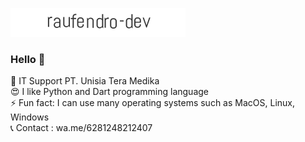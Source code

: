 ![](https://github.com/raufendro-dev/raufendro-dev/raw/main/raufendro.gif)
### Hello 👋

💼  IT Support PT. Unisia Tera Medika</br>
😍  I like Python and Dart programming language</br>
⚡   Fun fact: I can use many operating systems such as MacOS, Linux, Windows</br>
📞  Contact : wa.me/6281248212407
